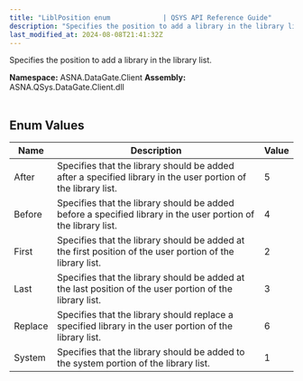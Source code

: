 ```yaml
---
title: "LiblPosition enum             | QSYS API Reference Guide"
description: "Specifies the position to add a library in the library list. "
last_modified_at: 2024-08-08T21:41:32Z
---
```


Specifies the position to add a library in the library list.

**Namespace:** ASNA.DataGate.Client
**Assembly:** ASNA.QSys.DataGate.Client.dll
<br>
<br>

## Enum Values

| Name | Description | Value
| --- | --- | --- 
| After | Specifies that the library should be added after a specified library in the user portion of the library list. | 5 |
| Before | Specifies that the library should be added before a specified library in the user portion of the library list. | 4 |
| First | Specifies that the library should be added at the first position of the user portion of the library list. | 2 |
| Last | Specifies that the library should be added at the last position of the user portion of the library list. | 3 |
| Replace | Specifies that the library should replace a specified library in the user portion of the library list. | 6 |
| System | Specifies that the library should be added to the system portion of the library list. | 1 |
